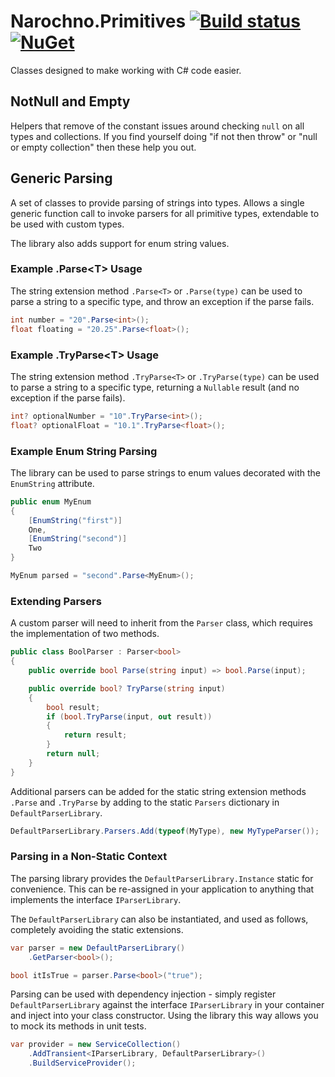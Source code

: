 # Narochno.Primitives [![Build status](https://ci.appveyor.com/api/projects/status/1kr4nilux2qt0kad/branch/master?svg=true)](https://ci.appveyor.com/project/Narochno/narochno-primitives/branch/master) [![NuGet](https://img.shields.io/nuget/v/Narochno.Primitives.svg)](https://www.nuget.org/packages/Narochno.Primitives/)

Classes designed to make working with C# code easier.

## NotNull and Empty

Helpers that remove of the constant issues around checking `null` on all types and collections.  If you find yourself doing "if not then throw" or "null or empty collection" then these help you out.

## Generic Parsing

A set of classes to provide parsing of strings into types. Allows a single generic function call to invoke parsers for all primitive types, extendable to be used with custom types.

The library also adds support for enum string values.
### Example .Parse&lt;T&gt; Usage

The string extension method `.Parse<T>` or `.Parse(type)` can be used to parse a string to a specific type, and throw an exception if the parse fails.

```csharp
int number = "20".Parse<int>();
float floating = "20.25".Parse<float>();
```

### Example .TryParse&lt;T&gt; Usage

The string extension method `.TryParse<T>` or `.TryParse(type)` can be used to parse a string to a specific type, returning a `Nullable` result (and no exception if the parse fails).

```csharp
int? optionalNumber = "10".TryParse<int>();
float? optionalFloat = "10.1".TryParse<float>();
```

### Example Enum String Parsing

The library can be used to parse strings to enum values decorated with the `EnumString` attribute.

```csharp
public enum MyEnum
{
    [EnumString("first")]
    One,
    [EnumString("second")]
    Two
}

MyEnum parsed = "second".Parse<MyEnum>();
```

### Extending Parsers

A custom parser will need to inherit from the `Parser` class, which requires the implementation of two methods.

```csharp
public class BoolParser : Parser<bool>
{
    public override bool Parse(string input) => bool.Parse(input);

    public override bool? TryParse(string input)
    {
        bool result;
        if (bool.TryParse(input, out result))
        {
            return result;
        }
        return null;
    }
}
```

Additional parsers can be added for the static string extension methods `.Parse` and `.TryParse` by adding to the static `Parsers` dictionary in `DefaultParserLibrary`.

```csharp
DefaultParserLibrary.Parsers.Add(typeof(MyType), new MyTypeParser());
```

### Parsing in a Non-Static Context

The parsing library provides the `DefaultParserLibrary.Instance` static for convenience. This can be re-assigned in your application to anything that implements the interface `IParserLibrary`.

The `DefaultParserLibrary` can also be instantiated, and used as follows, completely avoiding the static extensions.

```csharp
var parser = new DefaultParserLibrary()
    .GetParser<bool>();

bool itIsTrue = parser.Parse<bool>("true");
```

Parsing can be used with dependency injection - simply register `DefaultParserLibrary` against the interface `IParserLibrary` in your container and inject into your class constructor. Using the library this way allows you to mock its methods in unit tests.

```csharp
var provider = new ServiceCollection()
    .AddTransient<IParserLibrary, DefaultParserLibrary>()
    .BuildServiceProvider();
```
